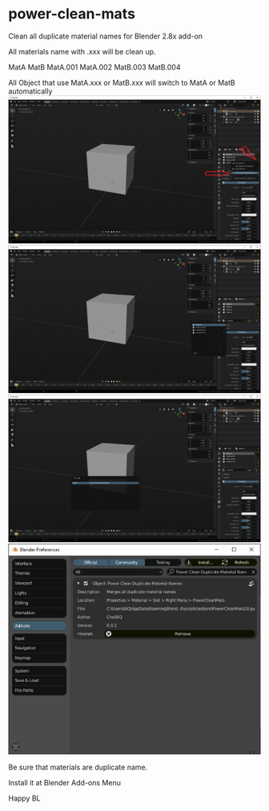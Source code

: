 # power-clean-mats
Clean all duplicate material names for Blender 2.8x add-on

All materials name with .xxx will be clean up.

MatA
MatB
MatA.001
MatA.002
MatB.003
MatB.004

All Object that use MatA.xxx or MatB.xxx will switch to MatA or MatB automatically
![alt text](https://github.com/xyzboxzone/power-clean-mats/blob/master/power01.jpg)
![alt text](https://github.com/xyzboxzone/power-clean-mats/blob/master/power02.jpg)
![alt text](https://github.com/xyzboxzone/power-clean-mats/blob/master/power03.jpg)
![alt text](https://github.com/xyzboxzone/power-clean-mats/blob/master/power04.jpg)



Be sure that materials are duplicate name.


Install it at Blender Add-ons Menu
 

Happy BL
